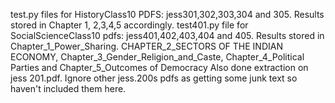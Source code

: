 test.py files for HistoryClass10 PDFS: jess301,302,303,304 and 305. 
Results stored in Chapter 1, 2,3,4,5 accordingly.
test401.py file for SocialScienceClass10 pdfs: jess401,402,403,404 and 405.
Results stored in Chapter_1_Power_Sharing. CHAPTER_2_SECTORS OF THE INDIAN ECONOMY, Chapter_3_Gender_Religion_and_Caste, Chapter_4_Political Parties and 
Chapter_5_Outcomes of Democracy
Also done extraction on jess 201.pdf. 
Ignore other jess.200s pdfs as getting some junk text so haven't included them here. 
